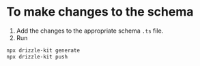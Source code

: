 # To make changes to the schema

1. Add the changes to the appropriate schema `.ts` file.
2. Run

```bash
npx drizzle-kit generate
npx drizzle-kit push
```